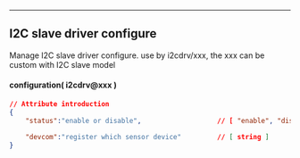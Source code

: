 ***
## I2C slave driver configure
Manage I2C slave driver configure. use by i2cdrv/xxx, the xxx can be custom with I2C slave model

#### **configuration( i2cdrv@xxx )**

```json
// Attribute introduction
{
    "status":"enable or disable",                   // [ "enable", "disable" ], default is "enable"

    "devcom":"register which sensor device"         // [ string ]
}

```


